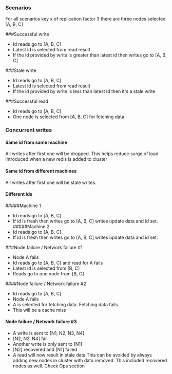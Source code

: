 ### Scenarios

For all scenarios key x of replication factor 3 there are three nodes selected [A, B, C]

###Successful write
- Id reads go to [A, B, C]
- Latest id is selected from read result
- If the id provided by write is greater than latest id then writes go to [A, B, C]

###Stale write
- Id reads go to [A, B, C]
- Latest id is selected from read result
- If the id provided by write is less than latest id then it's a stale write

###Successful read
- Id reads go to [A, B, C]
- One node is selected from  [A, B, C] for fetching data

### Concurrent writes
#### Same id from same machine
All writes after first one will be dropped. This helps reduce surge of load introduced when a new redis is added to cluster
#### Same id from different machines
All writes after first one will be stale writes.
#### Different ids
#####Machine 1
- Id reads go to [A, B, C]
- If id is fresh then writes go to [A, B, C] writes update data and id set.
#####Machine 2
- Id reads go to [A, B, C]
- If id is fresh then writes go to [A, B, C] writes update data and id set.


###Node failure / Network failure #1
- Node A fails
- Id reads go to [A, B, C] and read for A fails
- Latest id is selected from [B, C]
- Reads go to one node from [B, C]


####Node failure / Network failure #2
- Id reads go to [A, B, C]
- Node A fails
- A is selected for fetching data. Fetching data fails.
- This will be a cache miss

#### Node failure / Network failure #3
- A write is sent to [N1, N2, N3, N4]
- [N2, N3, N4] fail
- Another write is only sent to [N1]
- [N2] recovered and [N1] failed
- A read will now result in stale data
This can be avoided by always adding new nodes in cluster with data removed. This included recovered nodes as well. Check Ops section
